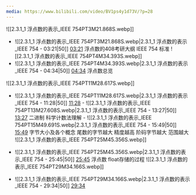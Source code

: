 ```yaml
---
media: https://www.bilibili.com/video/BV1ps4y1d73V/?p=28
---
```

![[2.3.1_1 浮点数的表示_IEEE 754PT3M21.868S.webp]]
- ![[2.3.1_1 浮点数的表示_IEEE 754PT3M21.868S.webp|2.3.1_1 浮点数的表示_IEEE 754 - 03:21|50]] [03:21](https://www.bilibili.com/video/BV1ps4y1d73V/?p=28&t=201.868126#t=03:21.87)  浮点数的408考研大纲
				IEEE 754 标准
				![[2.3.1_1 浮点数的表示_IEEE 754PT4M34.393S.webp]]
- ![[2.3.1_1 浮点数的表示_IEEE 754PT4M34.393S.webp|2.3.1_1 浮点数的表示_IEEE 754 - 04:34|50]] [04:34](https://www.bilibili.com/video/BV1ps4y1d73V/?p=28&t=274.392571#t=04:34.39)  浮点数总览 

![[2.3.1_1 浮点数的表示_IEEE 754PT11M28.617S.webp]]
- ![[2.3.1_1 浮点数的表示_IEEE 754PT11M28.617S.webp|2.3.1_1 浮点数的表示_IEEE 754 - 11:28|50]] [11:28](https://www.bilibili.com/video/BV1ps4y1d73V/?p=28&t=688.617271#t=11:28.62)   - ![[2.3.1_1 浮点数的表示_IEEE 754PT13M27.608S.webp|2.3.1_1 浮点数的表示_IEEE 754 - 13:27|50]] [13:27](https://www.bilibili.com/video/BV1ps4y1d73V/?p=28&t=807.608253#t=13:27.61) 二进制 科学计数法理解   - ![[2.3.1_1 浮点数的表示_IEEE 754PT15M49.691S.webp|2.3.1_1 浮点数的表示_IEEE 754 - 15:49|50]] [15:49](https://www.bilibili.com/video/BV1ps4y1d73V/?p=28&t=949.69109#t=15:49.69) 字节大小及各个概念  尾数的字节越大 精度越高 阶码字节越大 范围越大  
![[2.3.1_1 浮点数的表示_IEEE 754PT25M45.356S.webp]]

- ![[2.3.1_1 浮点数的表示_IEEE 754PT25M45.356S.webp|2.3.1_1 浮点数的表示_IEEE 754 - 25:45|50]] [25:45](https://www.bilibili.com/video/BV1ps4y1d73V/?p=28&t=1545.356262#t=25:45.36)   浮点数 float存储的过程
![[2.3.1_1 浮点数的表示_IEEE 754PT29M34.166S.webp]]


- ![[2.3.1_1 浮点数的表示_IEEE 754PT29M34.166S.webp|2.3.1_1 浮点数的表示_IEEE 754 - 29:34|50]] [29:34](https://www.bilibili.com/video/BV1ps4y1d73V/?p=28&t=1774.165871#t=29:34.17) 